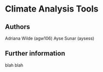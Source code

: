 # Climate Analysis Tools

## Authors
Adriana Wilde (agw106)
Ayse Sunar (aysess)

## Further information
blah blah
